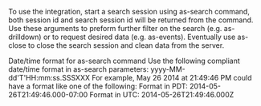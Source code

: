 To use the integration, start a search session using as-search command, both session id and search session id will be returned from the command. 
Use these arguments to preform further filter on the search (e.g. as-drilldown) or to request desired data (e.g. as-events). Eventually use as-close to close the search session and clean data from the server.  

Date/time format for as-search command
Use the following compliant date/time format in as-search parameters: 
yyyy-MM-dd'T'HH:mm:ss.SSSXXX
For example, May 26 2014 at 21:49:46 PM could have a format like one of the following:
Format in PDT: 2014-05-26T21:49:46.000-07:00
Format in UTC: 2014-05-26T21:49:46.000Z